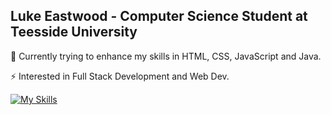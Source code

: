 ## Luke Eastwood - Computer Science Student at Teesside University

🌱 Currently trying to enhance my skills in HTML, CSS, JavaScript and Java. 

⚡ Interested in Full Stack Development and Web Dev.

[![My Skills](https://skillicons.dev/icons?i=html,css,java,python,javascript)](https://skillicons.dev)

<!--
**LukeEastwood080506/LukeEastwood080506** is a ✨ _special_ ✨ repository because its `README.md` (this file) appears on your GitHub profile.

Here are some ideas to get you started:

- 🔭 I’m currently working on ...
- 🌱 I’m currently learning ...
- 👯 I’m looking to collaborate on ...
- 🤔 I’m looking for help with ...
- 💬 Ask me about ...
- 📫 How to reach me: ...
- 😄 Pronouns: ...
- ⚡ Fun fact: ...
-->
